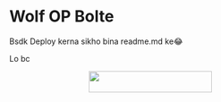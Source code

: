 # Wolf OP Bolte


Bsdk Deploy kerna sikho bina readme.md ke😂

Lo bc 
<p align="center"><a href="https://heroku.com/deploy?template=https://github.com/ABHI-XD/meraopbot"> <img src="https://img.shields.io/badge/Deploy%20To%20Heroku-black?style=for-the-badge&logo=heroku" width="220" height="38.45"/></a></p>

